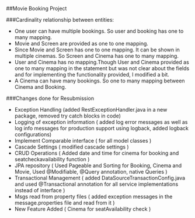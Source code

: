 ##Movie Booking Project

###Cardinality relationship between entities:
- One user can have multiple bookings. So user and booking has one to many mapping.
- Movie and Screen are provided as one to one mapping.
- Since Movie and Screen has one to one mapping. It can be shown in multiple cinemas. So Screen and Cinema has one to many mapping.
- User and Cinema has no mapping.Though User and Cinema provided as one to many mapping in the statement but was not clear about the fields and for implementing the functionality provided, I modified a bit.
- A Cinema can have many bookings. So one to many mapping between Cinema and Booking.

###Changes done for Resubmission
- Exception Handling (added RestExceptionHandler.java in a new package, removed try catch blocks in code)
- Logging of exception information ( added log error messages as well as log info messages for production support using logback, added logback configurations)
- Implement Comparable interface ( for all model classes )
- Cascade Settings ( modified cascade settings )
- CRUD Operations ( Added date and time for cinema for booking and seatcheckavailability function )
- JPA repository ( Used Pageable and Sorting for Booking, Cinema and Movie, Used @Modifiable, @Query annotation, native Queries )
- Transactional Management ( added DataSourceTransactionConfig.java and used @Transactional annotation for all service implementations instead of interface )
- Msgs read from property files  ( added exception messages in the message.properties file and read from it )
- New Feature Added ( Cinema for seatAvailability check )
